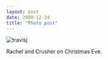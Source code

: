 ```yaml
---
layout: post
date: 2008-12-24
title: "Photo post"
---
```

![travisj](/images/9e898bb1bf3083ee1be74d9d6ee1e4baaad91f162e950b92528eb28434d9c81d.jpg)

Rachel and Crusher on Christmas Eve.